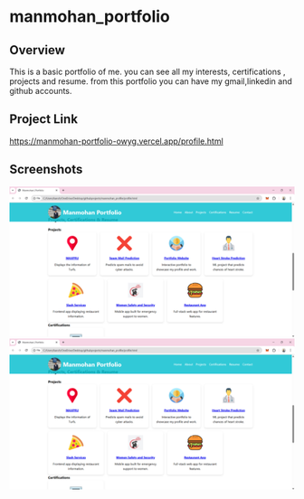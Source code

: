 # manmohan_portfolio

## Overview
This is a basic portfolio of me. you can see all my interests, certifications , projects and resume.
from this portfolio you can have my gmail,linkedin and github accounts.

## Project Link

https://manmohan-portfolio-owyg.vercel.app/profile.html

## Screenshots

![alt text](image.png)
![alt text](image-1.png)

